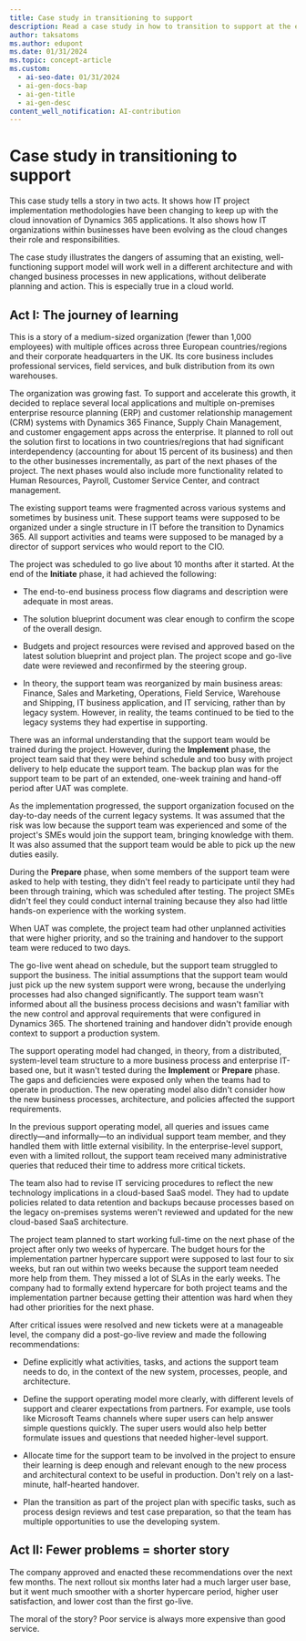 ```yaml
---
title: Case study in transitioning to support
description: Read a case study in how to transition to support at the end of an implementation of Dynamics 365 and learn about key takeaways.
author: taksatoms
ms.author: edupont
ms.date: 01/31/2024
ms.topic: concept-article
ms.custom:
  - ai-seo-date: 01/31/2024
  - ai-gen-docs-bap
  - ai-gen-title
  - ai-gen-desc
content_well_notification: AI-contribution
---
```


# Case study in transitioning to support

This case study tells a story in two acts. It shows how IT project implementation methodologies have been changing to keep up with the cloud innovation of Dynamics 365 applications. It also shows how IT organizations within businesses have been evolving as the cloud changes their role and responsibilities.

The case study illustrates the dangers of assuming that an existing, well-functioning support model will work well in a different architecture and with changed business processes in new applications, without deliberate planning and action. This is especially true in a cloud world.

## Act I: The journey of learning

This is a story of a medium-sized organization (fewer than 1,000 employees) with multiple offices across three European countries/regions and their corporate headquarters in the UK. Its core business includes professional services, field services, and bulk distribution from its own warehouses.

The organization was growing fast. To support and accelerate this growth, it decided to replace several local applications and multiple on-premises enterprise resource planning (ERP) and customer relationship management (CRM) systems with Dynamics 365 Finance, Supply Chain Management, and customer engagement apps across the enterprise. It planned to roll out the solution first to locations in two countries/regions that had significant interdependency (accounting for about 15 percent of its business) and then to the other businesses incrementally, as part of the next phases of the project. The next phases would also include more functionality related to Human Resources, Payroll, Customer Service Center, and contract management.

The existing support teams were fragmented across various systems and sometimes by business unit. These support teams were supposed to be organized under a single structure in IT before the transition to Dynamics 365. All support activities and teams were supposed to be managed by a director of support services who would report to the CIO.

The project was scheduled to go live about 10 months after it started. At the end of the **Initiate** phase, it had achieved the following:

- The end-to-end business process flow diagrams and description were adequate in most areas.

- The solution blueprint document was clear enough to confirm the scope of the overall design.

- Budgets and project resources were revised and approved based on the latest solution blueprint and project plan. The project scope and go-live date were reviewed and reconfirmed by the steering group.

- In theory, the support team was reorganized by main business areas: Finance, Sales and Marketing, Operations, Field Service, Warehouse and Shipping, IT business application, and IT servicing, rather than by legacy system. However, in reality, the teams continued to be tied to the legacy systems they had expertise in supporting.

There was an informal understanding that the support team would be trained during the project. However, during the **Implement** phase, the project team said that they were behind schedule and too busy with project delivery to help educate the support team. The backup plan was for the support team to be part of an extended, one-week training and hand-off period after UAT was complete.

As the implementation progressed, the support organization focused on the day-to-day needs of the current legacy systems. It was assumed that the risk was low because the support team was experienced and some of the project's SMEs would join the support team, bringing knowledge with them. It was also assumed that the support team would be able to pick up the new duties easily.

During the **Prepare** phase, when some members of the support team were asked to help with testing, they didn't feel ready to participate until they had been through training, which was scheduled after testing. The project SMEs didn't feel they could conduct internal training because they also had little hands-on experience with the working system.

When UAT was complete, the project team had other unplanned activities that were higher priority, and so the training and handover to the support team were reduced to two days.

The go-live went ahead on schedule, but the support team struggled to support the business. The initial assumptions that the support team would just pick up the new system support were wrong, because the underlying processes had also changed significantly. The support team wasn't informed about all the business process decisions and wasn't familiar with the new control and approval requirements that were configured in Dynamics 365. The shortened training and handover didn't provide enough context to support a production system.

The support operating model had changed, in theory, from a distributed, system-level team structure to a more business process and enterprise IT-based one, but it wasn't tested during the **Implement** or **Prepare** phase. The gaps and deficiencies were exposed only when the teams had to operate in production. The new operating model also didn't consider how the new business processes, architecture, and policies affected the support requirements.

In the previous support operating model, all queries and issues came directly&mdash;and informally&mdash;to an individual support team member, and they handled them with little external visibility. In the enterprise-level support, even with a limited rollout, the support team received many administrative queries that reduced their time to address more critical tickets.

The team also had to revise IT servicing procedures to reflect the new technology implications in a cloud-based SaaS model. They had to update policies related to data retention and backups because processes based on the legacy on-premises systems weren't reviewed and updated for the new cloud-based SaaS architecture.

The project team planned to start working full-time on the next phase of the project after only two weeks of hypercare. The budget hours for the implementation partner hypercare support were supposed to last four to six weeks, but ran out within two weeks because the support team needed more help from them. They missed a lot of SLAs in the early weeks. The company had to formally extend hypercare for both project teams and the implementation partner because getting their attention was hard when they had other priorities for the next phase.

After critical issues were resolved and new tickets were at a manageable level, the company did a post-go-live review and made the following recommendations:

- Define explicitly what activities, tasks, and actions the support team needs to do, in the context of the new system, processes, people, and architecture.

- Define the support operating model more clearly, with different levels of support and clearer expectations from partners. For example, use tools like Microsoft Teams channels where super users can help answer simple questions quickly. The super users would also help better formulate issues and questions that needed higher-level support.

- Allocate time for the support team to be involved in the project to ensure their learning is deep enough and relevant enough to the new process and architectural context to be useful in production. Don't rely on a last-minute, half-hearted handover.

- Plan the transition as part of the project plan with specific tasks, such as process design reviews and test case preparation, so that the team has multiple opportunities to use the developing system.

## Act II: Fewer problems = shorter story

The company approved and enacted these recommendations over the next few months. The next rollout six months later had a much larger user base, but it went much smoother with a shorter hypercare period, higher user satisfaction, and lower cost than the first go-live.

The moral of the story? Poor service is always more expensive than good service.
